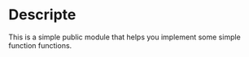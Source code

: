 # Descripte

This is a simple public module that helps you implement some simple function functions.